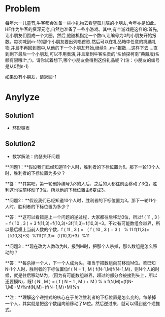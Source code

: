# Problem
每年六一儿童节,牛客都会准备一些小礼物去看望孤儿院的小朋友,今年亦是如此。HF作为牛客的资深元老,自然也准备了一些小游戏。其中,有个游戏是这样的:首先,让小朋友们围成一个大圈。然后,他随机指定一个数m,让编号为0的小朋友开始报数。每次喊到m-1的那个小朋友要出列唱首歌,然后可以在礼品箱中任意的挑选礼物,并且不再回到圈中,从他的下一个小朋友开始,继续0...m-1报数....这样下去....直到剩下最后一个小朋友,可以不用表演,并且拿到牛客名贵的“名侦探柯南”典藏版(名额有限哦!!^_^)。请你试着想下,哪个小朋友会得到这份礼品呢？(注：小朋友的编号是从0到n-1)

如果没有小朋友，请返回-1
# Anylyze
## Solution1
- 环形链表
## Solution2
- 数学解法：约瑟夫环问题

**问题1：**假设我们已经知道11个人时，胜利者的下标位置为6。那下一轮10个人时，胜利者的下标位置为多少？

**答：**其实吧，第一轮删掉编号为3的人后，之后的人都往前面移动了3位，胜利这也往前移动了3位，所以他的下标位置由6变成3。

**问题2：**假设我们已经知道10个人时，胜利者的下标位置为3。那下一轮11个人时，胜利者的下标位置为多少？

**答：**这可以看错是上一个问题的逆过程，大家都往后移动3位，所以f ( 11 , 3 ) = f ( 10 , 3 ) + 3 f(11,3)=f(10,3)+3f(11,3)=f(10,3)+3。不过有可能数组会越界，所以最后模上当前人数的个数，f ( 11 , 3 ) = （ f ( 10 , 3 ) + 3 ） % 11 f(11,3)=（f(10,3)+3）\%11f(11,3)=（f(10,3)+3）%11

**问题3：**现在改为人数改为N，报到M时，把那个人杀掉，那么数组是怎么移动的？

**答：**每杀掉一个人，下一个人成为头，相当于把数组向前移动M位。若已知N-1个人时，胜利者的下标位置位f ( N − 1 , M ) f(N-1,M)f(N−1,M)，则N个人的时候，就是往后移动M为，(因为有可能数组越界，超过的部分会被接到头上，所以还要模N)，既f ( N , M ) = ( f ( N − 1 , M ) + M ) % n f(N,M)=(f(N-1,M)+M)\%nf(N,M)=(f(N−1,M)+M)%n

**注：**理解这个递推式的核心在于关注胜利者的下标位置是怎么变的。每杀掉一个人，其实就是把这个数组向前移动了M位。然后逆过来，就可以得到这个递推式。

